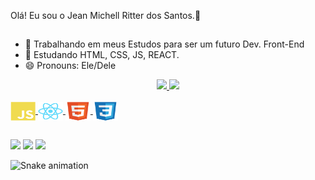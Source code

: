Olá! Eu sou o Jean Michell Ritter dos Santos.👋
##
- 🔭 Trabalhando em meus Estudos para ser um futuro Dev. Front-End
- 🌱 Estudando HTML, CSS, JS, REACT.
- 😄 Pronouns: Ele/Dele

<div align="center">
  <a href="https://github.com/JeanMichell1304">
  <img width="48%" src="https://github-readme-stats.vercel.app/api?username=JeanMichell1304&show_icons=true&theme=highcontrast&include_all_commits=true&count_private=true"/>
  <img width="50%" src="https://github-readme-stats.vercel.app/api/top-langs/?username=JeanMichell1304&layout=compact&langs_count=7&theme=highcontrast"/>
</div>

<div style="display: inline_block"><br>
 <img align="center" alt="Jean-Js" height="30" width="40" src="https://raw.githubusercontent.com/devicons/devicon/master/icons/javascript/javascript-plain.svg">
<img align="center" alt="Jean-React" height="30" width="40" src="https://raw.githubusercontent.com/devicons/devicon/master/icons/react/react-original.svg">
 <img align="center" alt="Jean-HTML" height="30" width="40" src="https://raw.githubusercontent.com/devicons/devicon/master/icons/html5/html5-original.svg">
 <img align="center" alt="Jean-CSS" height="30" width="40" src="https://raw.githubusercontent.com/devicons/devicon/master/icons/css3/css3-original.svg">
 </div>
 
 ##
 
 <div>
<a href="https://www.instagram.com/michellritter/" target="_blank"><img src="https://img.shields.io/badge/-Instagram-%23E4405F?style=for-the-badge&logo=instagram&logoColor=white" target="_blank"></a>
<a href = "mailto:michell2303jb@gmail.com"><img src="https://img.shields.io/badge/-Gmail-%23333?style=for-the-badge&logo=gmail&logoColor=white" target="_blank"></a>
<a href="https://www.linkedin.com/in/jean-michell-ritter-dos-santos-92293b226" target="_blank"><img src="https://img.shields.io/badge/-LinkedIn-%230077B5?style=for-the-badge&logo=linkedin&logoColor=white" target="_blank"></a> 

 ![Snake animation](https://github.com/JeanMichell1304/JeanMichell1304/blob/output/github-contribution-grid-snake.svg)
  </div>
   
